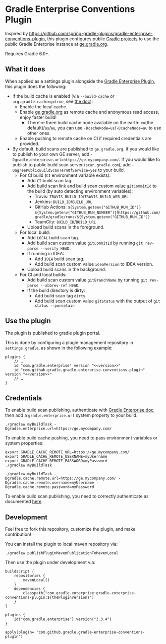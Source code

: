 # Gradle Enterprise Conventions Plugin

Inspired by https://github.com/spring-gradle-plugins/gradle-enterprise-conventions-plugin, this plugin configures public [Gradle projects](https://github.com/gradle)
to use the public Gradle Enterprise instance at [ge.gradle.org](https://ge.gradle.org).

Requires Gradle 6.0+.

## What it does

When applied as a settings plugin alongside the [Gradle Enterprise Plugin](https://plugins.gradle.org/plugin/com.gradle.enterprise), this plugin does the following:

- If the build cache is enabled (via `--build-cache` or `org.gradle.caching=true`, see [the doc](https://guides.gradle.org/using-build-cache/)):
  - Enable the local cache.
  - Enable [ge.gradle.org](https://ge.gradle.org) as remote cache and anonymous read access, enjoy faster build!
    - There're three build cache node available on the earth: `eu`(the default)/`us`/`au`, you can use `-DcacheNode=us`/`-DcacheNode=au` to use other ones.
  - Enable pushing to remote cache on CI if required credentials are provided.
- By default, build scans are published to `ge.gradle.org`. If you would like to publish to your own GE server, add `-Dgradle.enterprise.url=https://ge.mycompany.com/`.
  If you would like to publish to public build scan server (`scan.gradle.com`), add `-DagreePublicBuildScanTermOfService=yes` to your build.
  - For CI build (`CI` environment variable exists):
    - Add `CI` build scan tag.
    - Add build scan link and build scan custom value `gitCommitId` to the build (by auto detecting environment variables):
      - Travis: `TRAVIS_BUILD_ID`/`TRAVIS_BUILD_WEB_URL`
      - Jenkins: `BUILD_ID`/`BUILD_URL`
      - GitHub Actions: `${System.getenv("GITHUB_RUN_ID")} ${System.getenv("GITHUB_RUN_NUMBER")}`/`https://github.com/gradle/gradle/runs/${System.getenv("GITHUB_RUN_ID")}`
      - TeamCity: `BUILD_ID`/`BUILD_URL`
    - Upload build scans in the foreground.
  - For local build:
    - Add `LOCAL` build scan tag.
    - Add build scan custom value `gitCommitId` by running `git rev-parse --verify HEAD`.
    - If running in IDEA:
      - Add `IDEA` build scan tag.
      - Add build scan custom value `ideaVersion` to IDEA version.
    - Upload build scans in the background.
  - For CI and local builds:
    - Add build scan custom value `gitBranchName` by running `git rev-parse --abbrev-ref HEAD`.
    - If the build directory is dirty:
      - Add build scan tag `dirty`
      - Add build scan custom value `gitStatus` with the output of `git status --porcelain`

## Use the plugin

The plugin is published to gradle plugin portal.

This is done by configuring a plugin management repository in `settings.gradle`, as shown in the following example:

```
plugins {
    // …
    id "com.gradle.enterprise" version "<<version>>"
    id "com.github.gradle.gradle-enterprise-conventions-plugin" version "<<version>>"
    // …
}
```

## Credentials

To enable build scan publishing, authenticate with [Gradle Enterprise doc](https://docs.gradle.com/enterprise/gradle-plugin/#authenticating_with_gradle_enterprise), then add a `gradle.enterprise.url` system property to your build.

```
./gradlew myBuildTask -Dgradle.enterprise.url=https://ge.mycompany.com/
```

To enable build cache pushing, you need to pass environment variables or system properties:

```
export GRADLE_CACHE_REMOTE_URL=https://ge.mycompany.com/
export GRADLE_CACHE_REMOTE_USERNAME=myUsername
export GRADLE_CACHE_REMOTE_PASSWORD=myPassword
./gradlew myBuildTask 
```

```
./gradlew myBuildTask -Dgradle.cache.remote.url=https://ge.mycompany.com/ -Dgradle.cache.remote.username=myUsername -Dgradle.cache.remote.password=myPassword
```

To enable build scan publishing, you need to correctly authenticate as documented [here](https://docs.gradle.com/enterprise/gradle-plugin/#authenticating_with_gradle_enterprise).

## Development

Feel free to fork this repository, customize the plugin, and make contribution!

You can install the plugin to local maven repository via:

```
./gradlew publishPluginMavenPublicationToMavenLocal
```

Then use the plugin under development via:

```
buildscript {
    repositories { 
        mavenLocal() 
    }
    dependencies {
        classpath("com.gradle.enterprise:gradle-enterprise-conventions-plugin:${thePluginVersion}")
    }
}

plugins {
    id("com.gradle.enterprise").version("3.3.4")
}

apply(plugin= "com.github.gradle.gradle-enterprise-conventions-plugin")

```


